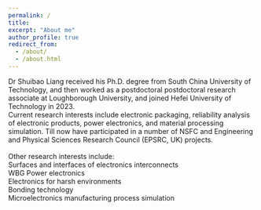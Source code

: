 ```yaml
---
permalink: /
title: 
excerpt: "About me"
author_profile: true
redirect_from: 
  - /about/
  - /about.html
---
```


 


Dr Shuibao Liang received his Ph.D. degree from South China University of Technology, and then worked as a postdoctoral postdoctoral research associate at Loughborough University, and joined Hefei University of Technology in 2023. 
<br> 
Current research interests include electronic packaging, reliability analysis of electronic products, power electronics, and material processing simulation. Till now have participated in a number of NSFC and Engineering and Physical Sciences Research Council (EPSRC, UK) projects.
<br>
<br>
Other research interests include: 
<br>
          Surfaces and interfaces of electronics interconnects    
          WBG Power electronics   
          Electronics for harsh environments  
          Bonding technology       
          Microelectronics manufacturing process simulation  





